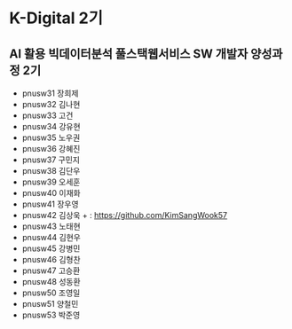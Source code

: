 # K-Digital 2기 
## AI 활용 빅데이터분석 풀스택웹서비스 SW 개발자 양성과정 2기

+ pnusw31	장희제
+ pnusw32	김나현
+ pnusw33	고건
+ pnusw34	강유현
+ pnusw35	노우권
+ pnusw36	강혜진
+ pnusw37	구민지
+ pnusw38	김단우
+ pnusw39	오세훈
+ pnusw40	이재화
+ pnusw41	장우영
+ pnusw42	김상욱 + : https://github.com/KimSangWook57
+ pnusw43	노태현
+ pnusw44	김현우
+ pnusw45	강병민
+ pnusw46	김형찬
+ pnusw47	고승환
+ pnusw48	성동환
+ pnusw50	조영일
+ pnusw51	양철민
+ pnusw53	박준영 
